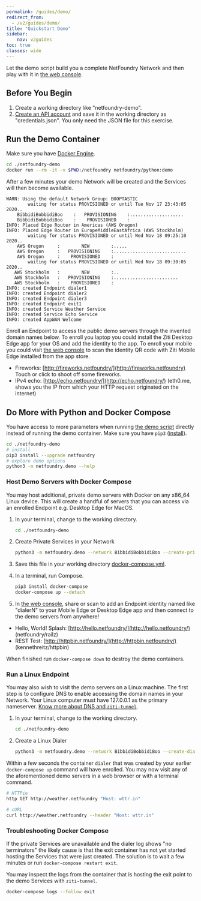 ```yaml
---
permalink: /guides/demo/
redirect_from:
  - /v2/guides/demo/
title: "Quickstart Demo"
sidebar:
    nav: v2guides
toc: true
classes: wide
---
```


Let the demo script build you a complete NetFoundry Network and then play with it in [the web console](https://nfconsole.io/login).

## Before You Begin

1. Create a working directory like "netfoundry-demo".
1. [Create an API account](/guides/authentication/#get-an-api-account) and save it in the working directory as "credentials.json". You only need the JSON file for this exercise.

## Run the Demo Container

Make sure you have [Docker Engine](https://docs.docker.com/engine/install/).

```bash
cd ./netfoundry-demo
docker run --rm -it -v $PWD:/netfoundry netfoundry/python:demo
```

After a few minutes your demo Network will be created and the Services will then become available.

```log
WARN: Using the default Network Group: BOOPTASTIC
        waiting for status PROVISIONED or until Tue Nov 17 23:43:05 2020..
    BibbidiBobbidiBoo    :   PROVISIONING    :....................
    BibbidiBobbidiBoo    :    PROVISIONED    :
INFO: Placed Edge Router in Americas (AWS Oregon)
INFO: Placed Edge Router in EuropeMiddleEastAfrica (AWS Stockholm)
        waiting for status PROVISIONED or until Wed Nov 18 09:25:10 2020..
    AWS Oregon     :        NEW        :.....
    AWS Oregon     :   PROVISIONING    :...........................
    AWS Oregon     :    PROVISIONED    :
        waiting for status PROVISIONED or until Wed Nov 18 09:30:05 2020..
   AWS Stockholm   :        NEW        :..
   AWS Stockholm   :   PROVISIONING    :........................
   AWS Stockholm   :    PROVISIONED    :
INFO: created Endpoint dialer1
INFO: created Endpoint dialer2
INFO: created Endpoint dialer3
INFO: created Endpoint exit1
INFO: created Service Weather Service
INFO: created Service Echo Service
INFO: created AppWAN Welcome
```

Enroll an Endpoint to access the public demo servers through the invented domain names below. To enroll you laptop you could install the Ziti Desktop Edge app for your OS and add the identity to the app. To enroll your mobile you could visit [the web console](https://nfconsole.io/login) to scan the identity QR code with Ziti Mobile Edge installed from the app store.

* Fireworks: [http://fireworks.netfoundry/](http://fireworks.netfoundry) Touch or click to shoot off some fireworks.
* IPv4 echo: [http://echo.netfoundry/](http://echo.netfoundry/) (eth0.me, shows you the IP from which your HTTP request originated on the internet)

## Do More with Python and Docker Compose

You have access to more parameters when running [the demo script](https://bitbucket.org/netfoundry/python-netfoundry/src/develop/netfoundry/demo.py) directly instead of running the demo container. Make sure you have `pip3` ([install](https://pip.pypa.io/en/stable/installing/)).

```bash
cd ./netfoundry-demo
# install
pip3 install --upgrade netfoundry
# explore demo options
python3 -m netfoundry.demo --help
```

### Host Demo Servers with Docker Compose

You may host additional, private demo servers with Docker on any x86_64 Linux device. This will create a handful of servers that you can access via an enrolled Endpoint e.g. Desktop Edge for MacOS.

1. In your terminal, change to the working directory.

    ```bash
    cd ./netfoundry-demo
    ```

1. Create Private Services in your Network

    ```bash
    python3 -m netfoundry.demo --network BibbidiBobbidiBoo --create-private
    ```

1. Save this file in your working directory [docker-compose.yml](https://raw.githubusercontent.com/netfoundry/developer-tools/master/docker/docker-compose.yml).
1. In a terminal, run Compose.

    ```bash
    pip3 install docker-compose
    docker-compose up --detach
    ```

1. In [the web console](https://nfconsole.io/login), share or scan to add an Endpoint identity named like "dialerN" to your Mobile Edge or Desktop Edge app and then connect to the demo servers from anywhere!

* Hello, World! Splash: [http://hello.netfoundry/](http://hello.netfoundry/) (netfoundry/railz)
* REST Test: [http://httpbin.netfoundry/](http://httpbin.netfoundry/) (kennethreitz/httpbin)

When finished run `docker-compose down` to destroy the demo containers.

### Run a Linux Endpoint

You may also wish to visit the demo servers on a Linux machine. The first step is to configure DNS to enable accessing the domain names in your Network. Your Linux computer must have 127.0.0.1 as the primary nameserver. [Know more about DNS and `ziti-tunnel`](https://openziti.github.io/ziti/clients/tunneler.html#dns-server).

1. In your terminal, change to the working directory.

    ```bash
    cd ./netfoundry-demo
    ```

1. Create a Linux Dialer

    ```bash
    python3 -m netfoundry.demo --network BibbidiBobbidiBoo --create-dialer
    ```

Within a few seconds the container `dialer` that was created by your earlier `docker-compose up` command  will have enrolled. You may now visit any of the aforementioned demo servers in a web browser or with a terminal command.

```bash
# HTTPie
http GET http://weather.netfoundry "Host: wttr.in"
```

```bash
# cURL
curl http://weather.netfoundry --header "Host: wttr.in"
```


### Troubleshooting Docker Compose

If the private Services are unavailable and the dialer log shows "no terminators" the likely cause is that the exit container has not yet started hosting the Services that were just created. The solution is to wait a few minutes or run `docker-compose restart exit`.

You may inspect the logs from the container that is hosting the exit point to the demo Services with `ziti-tunnel`.

```bash
docker-compose logs --follow exit
```

